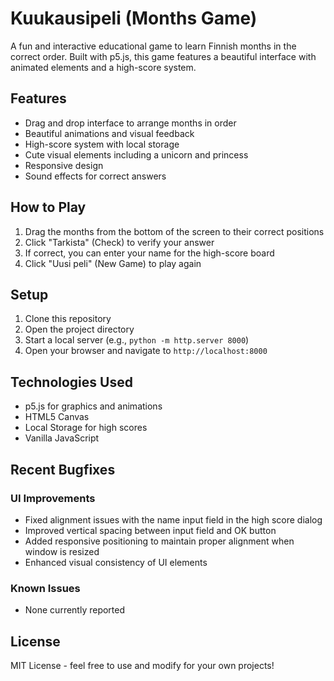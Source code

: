 # Kuukausipeli (Months Game)

A fun and interactive educational game to learn Finnish months in the correct order. Built with p5.js, this game features a beautiful interface with animated elements and a high-score system.

## Features

- Drag and drop interface to arrange months in order
- Beautiful animations and visual feedback
- High-score system with local storage
- Cute visual elements including a unicorn and princess
- Responsive design
- Sound effects for correct answers

## How to Play

1. Drag the months from the bottom of the screen to their correct positions
2. Click "Tarkista" (Check) to verify your answer
3. If correct, you can enter your name for the high-score board
4. Click "Uusi peli" (New Game) to play again

## Setup

1. Clone this repository
2. Open the project directory
3. Start a local server (e.g., `python -m http.server 8000`)
4. Open your browser and navigate to `http://localhost:8000`

## Technologies Used

- p5.js for graphics and animations
- HTML5 Canvas
- Local Storage for high scores
- Vanilla JavaScript

## Recent Bugfixes

### UI Improvements
- Fixed alignment issues with the name input field in the high score dialog
- Improved vertical spacing between input field and OK button
- Added responsive positioning to maintain proper alignment when window is resized
- Enhanced visual consistency of UI elements

### Known Issues
- None currently reported

## License

MIT License - feel free to use and modify for your own projects!
